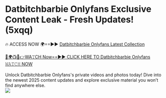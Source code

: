 # Datbitchbarbie Onlyfans Exclusive Content Leak - Fresh Updates! (5xqq)

🔥 ACCESS NOW 🌍==►► <a href="https://tinyurl.com/kvy9nzfs" rel="nofollow">Datbitchbarbie Onlyfans Latest Collection</a>
<br><br>
[🔴🌍📺📱👉WA𝚃CH Now==►► CLICK HERE TO Datbitchbarbie Onlyfans 𝚆𝙰𝚃𝙲𝙷 NOW](https://tinyurl.com/kvy9nzfs)
<br><br>
Unlock Datbitchbarbie Onlyfans's private videos and photos today! Dive into the newest 2025 content updates and explore exclusive material you won’t find anywhere else.
<br>
<a href="https://tinyurl.com/kvy9nzfs" rel="nofollow" data-target="animated-image.originalLink"><img src="https://camo.githubusercontent.com/8a4f000d20f83aca3bf7ec5f350d767afa0574a8a352519fd8cfa583a6f93a33/68747470733a2f2f692e696d6775722e636f6d2f644a486b345a712e676966" data-canonical-src="https://i.imgur.com/dJHk4Zq.gif" style="max-width: 100%; display: inline-block;" data-target="animated-image.originalImage"></a>
<br>
